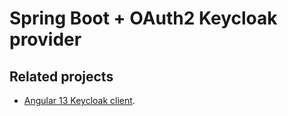 # Spring Boot + OAuth2 Keycloak provider

## Related projects

- [Angular 13 Keycloak client](https://github.com/germanfica/angular-13-keycloak-client).

